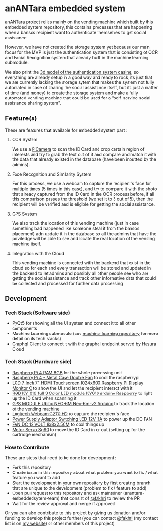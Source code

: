 # **anANTara** embedded system

anANTara project relies mainly on the vending machine which built by this embedded system repository, this contains processes that are happening when a bansos recipient want to authenticate themselves to get social assistance.

However, we have not created the storage system yet because our main focus for the MVP is just the authentication system that is consisting of OCR and Facial Recognition system that already built in the machine learning submodule.

We also print the [3d model of the authentication system casing](./3d-model/anantara.stl), so everything are already setup in a good way and ready to rock, its just that we are currently lacking the storage sytem that makes the system not fully automated in case of sharing the social assistance itself, but its just a matter of time (and money) to create the storage system and make a fully automated vending machine that could be used for a "self-service social assistance sharing system".

## Feature(s)

These are features that available for embedded system part :

1. OCR System

   We use a [PiCamera](https://www.raspberrypi.org/products/camera-module-v2/) to scan the ID Card and crop certain region of interests and try to grab the text out of it and compare and match it with the data that already existed in the database (have been inputted by the admins). 
   
2. Face Recognition and Similarity System

   For this process, we use a webcam to capture the recipient's face for multiple times (5 times in this case), and try to compare it with the photo that already captured from the ID Card in the OCR process before, if all this comparison passes the threshold (we set it to 3 out of 5), then the recipient will be verified and is eligible for getting the social assistance.

3. GPS System

   We also track the location of this vending machine (just in case something bad happened like someone steal it from the bansos placement) adn update it in the database so all the admins that have the priviledge will be able to see and locate the real location of the vending machine itself.

4. Integration with the Cloud

   This vending machine is connected with the backend that exist in the cloud so for each and every transaction will be stored and updated in the backend to let admins and possibly all other people see who are getting the social assistance and track other informative data that could be collected and processed for further data processing

## Development

### Tech Stack (Software side)

- PyQt5 for showing all the UI system and connect it to all other components
- Machine Learning submodule (see [machine-learning repository](https://github.com/B21-CAP0236/machine-learning) for more detail on its tech stacks)
- Graphql Client to connect it with the graphql endpoint served by Hasura Cloud

### Tech Stack (Hardware side)

- [Raspberry Pi 4 RAM 8GB](https://www.tokopedia.com/snapshot_product?order_id=784427475&dtl_id=1224127180) for the whole processing unit
- [Raspberry Pi 4 - Metal Case Double Fan](https://www.tokopedia.com/snapshot_product?order_id=784427476&dtl_id=1224127182) to cool the raspberrypi
- [LCD 7 Inch 7" HDMI Touchscreen 1024x600 Raspberry Pi Display Monitor C](https://www.tokopedia.com/snapshot_product?order_id=784427477&dtl_id=1224127185) to show the UI and let the recipient interact with it
- [RGB KY-016 full 3 Color LED module KY016 arduino Raspberry](https://www.tokopedia.com/snapshot_product?order_id=789858396&dtl_id=1237623542) to light up the ID Card when scanning it
- [GPS MODULE Ublox NEO-6M Neo-6m-v2 Arduino](https://www.tokopedia.com/snapshot_product?order_id=784427474&dtl_id=1224127176) to track the location of the vending machine
- [Logitech Webcam C270 HD](https://www.tokopedia.com/goldenmouse/logitech-webcam-c270-hd-only-webcam-sja) to capture the recipient's face
- [Power Supply Adaptor Switching LED 12V 3A](https://www.tokopedia.com/snapshot_product?order_id=676702974&dtl_id=1010950084) to power up the DC FAN
- [FAN DC 12 VOLT 8x8x2.5CM](https://www.tokopedia.com/cncstorebandung/fan-dc-12-volt-8x8x2-5cm) to cool things up
- [Motor Servo Sg90](https://www.tokopedia.com/cncstorebandung/cnc-towerpro-motor-servo-sg90-sg-90-9g) to move the ID Card in or out (setting up for the cartridge mechanism)

### How to Contribute

These are steps that need to be done for development :
- Fork this repository
- Create issue in this repository about what problem you want to fix / what feature you want to add
- Start the development in your own repository by first creating branch that are unique to the development (problem to fix / feature to add)
- Open pull request to this repository and ask maintainer (anantara-embeddedsytem-team) that consist of [@fakhri](https://github.com/fakhrip) to review the PR
- Wait for the review approval and merge if approved

Or you can also contribute to this project by giving us donation and/or funding to develop this project further (you can contact [@fakhri](https://github.com/fakhrip) (my contact list is on [my website](https://justak.id)) or other members of this project)
